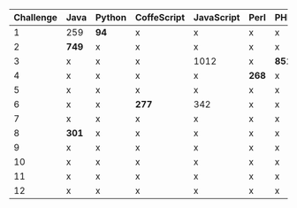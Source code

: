 | Challenge | Java | Python | CoffeScript | JavaScript | Perl | PHP |
| --- | --- | --- | --- | --- | --- | --- |
| 1 | 259 | **94** | x | x | x | x |
| 2 | **749** | x | x | x | x | x |
| 3 | x | x | x | 1012 | x | **851** |
| 4 | x | x | x | x | **268** | x |
| 5 | x | x | x | x | x | x |
| 6 | x | x | **277** | 342 | x | x |
| 7 | x | x | x | x | x | x |
| 8 | **301** | x | x | x | x | x |
| 9 | x | x | x | x | x | x |
| 10 | x | x | x | x | x | x |
| 11 | x | x | x | x | x | x |
| 12 | x | x | x | x | x | x |